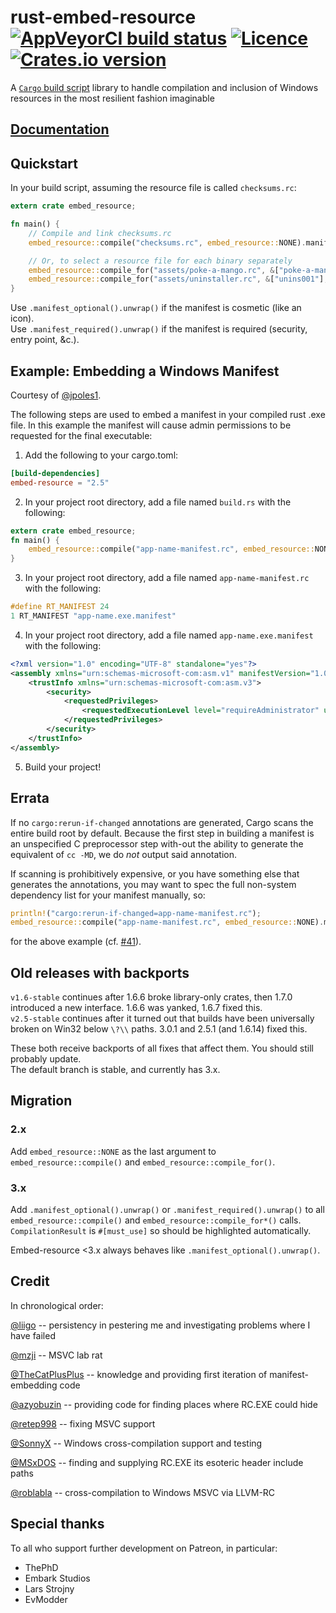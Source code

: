 # rust-embed-resource <!-- [![TravisCI build status](https://travis-ci.org/nabijaczleweli/rust-embed-resource.svg?branch=master)](https://travis-ci.org/nabijaczleweli/rust-embed-resource) [<img src="https://api.gitsponsors.com/api/badge/img?id=80449923" height="90">](https://api.gitsponsors.com/api/badge/link?p=xJ8FajJhw5S4hOfBm/DteCu/vsgcmJrKrMjbNS88JOwWT3cVDytymq+YoN3n70WwBqRBAtyjpeFkbCNjLLTF87SmH2u4FOiQlnskG700QgmHE47UpCkovwkKuLYf2ceC67WlmSyJzEXxx314i4X5Nf9rH6yoVvFIpIvwKidvU/Q=) --> [![AppVeyorCI build status](https://ci.appveyor.com/api/projects/status/nqd8kaa2pgwyiqkk/branch/master?svg=true)](https://ci.appveyor.com/project/nabijaczleweli/rust-embed-resource/branch/master) [![Licence](https://img.shields.io/badge/license-MIT-blue.svg?style=flat)](LICENSE) [![Crates.io version](https://img.shields.io/crates/v/embed-resource)](https://crates.io/crates/embed-resource)
A [`Cargo` build script](https://doc.rust-lang.org/cargo/reference/build-scripts.html) library to handle compilation and inclusion of Windows resources
in the most resilient fashion imaginable

## [Documentation](https://rawcdn.githack.com/nabijaczleweli/rust-embed-resource/doc/embed_resource/index.html)

## Quickstart

In your build script, assuming the resource file is called `checksums.rc`:

```rust
extern crate embed_resource;

fn main() {
    // Compile and link checksums.rc
    embed_resource::compile("checksums.rc", embed_resource::NONE).manifest_optional().unwrap();

    // Or, to select a resource file for each binary separately
    embed_resource::compile_for("assets/poke-a-mango.rc", &["poke-a-mango", "poke-a-mango-installer"], &["VERSION=\"0.5.0\""]).manifest_required().unwrap();
    embed_resource::compile_for("assets/uninstaller.rc", &["unins001"], embed_resource::NONE).manifest_required().unwrap();
}
```

Use `.manifest_optional().unwrap()` if the manifest is cosmetic (like an icon).<br />
Use `.manifest_required().unwrap()` if the manifest is required (security, entry point, &c.).

## Example: Embedding a Windows Manifest
Courtesy of [@jpoles1](https://github.com/jpoles1).

The following steps are used to embed a manifest in your compiled rust .exe file. In this example the manifest will cause admin permissions to be requested for the final executable:

1. Add the following to your cargo.toml:
```toml
[build-dependencies]
embed-resource = "2.5"
```

2. In your project root directory, add a file named `build.rs` with the following:
```rust
extern crate embed_resource;
fn main() {
    embed_resource::compile("app-name-manifest.rc", embed_resource::NONE).manifest_optional().unwrap();
}
```

3. In your project root directory, add a file named `app-name-manifest.rc` with the following:
```c
#define RT_MANIFEST 24
1 RT_MANIFEST "app-name.exe.manifest"
```

4. In your project root directory, add a file named `app-name.exe.manifest` with the following:
```xml
<?xml version="1.0" encoding="UTF-8" standalone="yes"?>
<assembly xmlns="urn:schemas-microsoft-com:asm.v1" manifestVersion="1.0">
    <trustInfo xmlns="urn:schemas-microsoft-com:asm.v3">
        <security>
            <requestedPrivileges>
                <requestedExecutionLevel level="requireAdministrator" uiAccess="false"/>
            </requestedPrivileges>
        </security>
    </trustInfo>
</assembly>
```

5. Build your project!

## Errata

If no `cargo:rerun-if-changed` annotations are generated, Cargo scans the entire build root by default.
Because the first step in building a manifest is an unspecified C preprocessor step with-out the ability to generate the equivalent of `cc -MD`, we do *not* output said annotation.

If scanning is prohibitively expensive, or you have something else that generates the annotations, you may want to spec the full non-system dependency list for your manifest manually, so:
```rust
println!("cargo:rerun-if-changed=app-name-manifest.rc");
embed_resource::compile("app-name-manifest.rc", embed_resource::NONE).manifest_optional().unwrap();
```
for the above example (cf. [#41](https://github.com/nabijaczleweli/rust-embed-resource/issues/41)).

## Old releases with backports
`v1.6-stable` continues after 1.6.6 broke library-only crates, then 1.7.0 introduced a new interface. 1.6.6 was yanked, 1.6.7 fixed this.<br />
`v2.5-stable` continues after it turned out that builds have been universally broken on Win32 below `\?\\` paths. 3.0.1 and 2.5.1 (and 1.6.14) fixed this.

These both receive backports of all fixes that affect them. You should still probably update.<br />
The default branch is stable, and currently has 3.x.

## Migration
### 2.x

Add `embed_resource::NONE` as the last argument to `embed_resource::compile()` and  `embed_resource::compile_for()`.

### 3.x

Add `.manifest_optional().unwrap()` or `.manifest_required().unwrap()` to all `embed_resource::compile()` and `embed_resource::compile_for*()` calls.
`CompilationResult` is `#[must_use]` so should be highlighted automatically.

Embed-resource <3.x always behaves like `.manifest_optional().unwrap()`.

## Credit

In chronological order:

[@liigo](https://github.com/liigo) -- persistency in pestering me and investigating problems where I have failed

[@mzji](https://github.com/mzji) -- MSVC lab rat

[@TheCatPlusPlus](https://github.com/TheCatPlusPlus) -- knowledge and providing first iteration of manifest-embedding code

[@azyobuzin](https://github.com/azyobuzin) -- providing code for finding places where RC.EXE could hide

[@retep998](https://github.com/retep998) -- fixing MSVC support

[@SonnyX](https://github.com/SonnyX) -- Windows cross-compilation support and testing

[@MSxDOS](https://github.com/MSxDOS) -- finding and supplying RC.EXE its esoteric header include paths

[@roblabla](https://github.com/roblabla) -- cross-compilation to Windows MSVC via LLVM-RC

## Special thanks

To all who support further development on Patreon, in particular:

  * ThePhD
  * Embark Studios
  * Lars Strojny
  * EvModder
